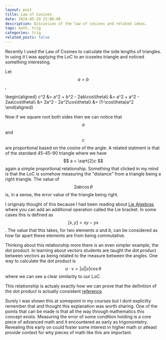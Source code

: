 ```yaml
---
layout: post
title: Law of Cosines
date: 2024-05-29 22:00:00
description: Discussion of the law of cosines and related ideas.
tags: math, trig
categories: trig
related_posts: false
---
```


Recently I used the Law of Cosines to calculate the side lengths of triangles. In using it I was applying the LoC to an icoseles triangle and noticed something interesting.

Let $$ a = b $$,
<div>
\begin{aligned}
c^2 &= a^2 + b^2 - 2ab\cos\theta\\
&= a^2 + a^2 - 2aa\cos\theta\\
&= 2a^2 - 2a^2\cos\theta\\
&= (1-\cos\theta)a^2
\end{aligned}
</div>

Now if we square root both sides then we can notice that $$ a $$ and $$ c $$ are proportional based on the cosine of the angle. A related statment is that of the standard 45-45-90 triangle where we have $$ a = \sqrt{2}c $$ again a simple proportional relationship. Something that clicked in my mind is that the LoC is somehow measuring the "distance" from a triangle being a right triangle. The value of $$ 2ab\cos\theta $$ is, in a sense, the error value of the triangle being right.

I originaly thought of this because I had been reading about <a href="https://en.wikipedia.org/wiki/Lie_algebra#Basic_examples">Lie Algebras</a> where you can add an additional operation called the Lie bracket. In some cases this is defined as $$ [x,y] = xy-yx $$. The value that this takes, for two elements $a$ and $b$, can be considered as how far apart these elements are from being commutative.

Thinking about this relationship more there is an even simpler example, the dot product. In learning about vectors students are taught the dot product between vectors as being related to the measure between the angles. One way to calculate the dot product is $$ u \cdot v = \vert u\vert\vert v\vert\cos\theta $$ where we can see a clear similarity to our LoC.

This relationship is actualy exactly how we can prove that the definition of the dot product is actually consistent <a href="https://www.mit.edu/~hlb/StantonGrant/18.02/details/tex/lec1snip2-dotprod.pdf">reference</a>.

Surely I was shown this at somepoint in my courses but I dont explicilty remember that and thought this explanation was worth sharing. One of the points that can be made is that all the way through mathematics this concept exists. Measuring the error of some condition holding is a core piece of advanced math and it encountered as early as trigonomtetry. Revealing this early on could foster some interest in higher math or atleast provide context for why pieces of math like this are important.

